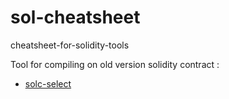 # sol-cheatsheet
cheatsheet-for-solidity-tools

Tool for compiling on old version solidity contract : 
- [solc-select](https://github.com/RemusDBD/sol-cheatsheet/blob/main/cheat-sheet-solc-select.sh)
